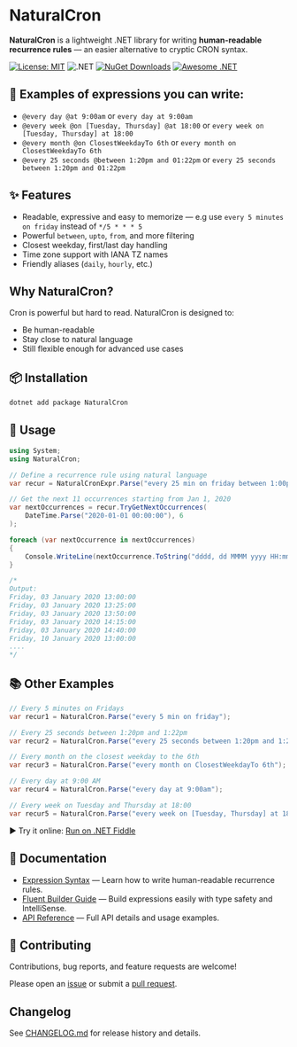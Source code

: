 # NaturalCron
**NaturalCron** is a lightweight .NET library for writing **human-readable recurrence rules** — an easier alternative to cryptic CRON syntax.

[![License: MIT](https://img.shields.io/badge/License-MIT-yellow.svg)](LICENSE)
![.NET](https://github.com/hugoj0s3/NaturalCron/actions/workflows/dotnet.yml/badge.svg)
[![NuGet Downloads](https://img.shields.io/nuget/dt/NaturalCron.svg?style=flat&logo=nuget)](https://www.nuget.org/packages/NaturalCron)
[![Awesome .NET](https://awesome.re/badge.svg)](https://github.com/quozd/awesome-dotnet)

## 🔁 Examples of expressions you can write:
- `@every day @at 9:00am` or `every day at 9:00am`
- `@every week @on [Tuesday, Thursday] @at 18:00` or `every week on [Tuesday, Thursday] at 18:00`
- `@every month @on ClosestWeekdayTo 6th` or `every month on ClosestWeekdayTo 6th`
- `@every 25 seconds @between 1:20pm and 01:22pm` or `every 25 seconds between 1:20pm and 01:22pm`


## ✨ Features
- Readable, expressive and easy to memorize — e.g use `every 5 minutes on friday` instead of `*/5 * * * 5`
- Powerful `between`, `upto`, `from`, and more filtering
- Closest weekday, first/last day handling
- Time zone support with IANA TZ names
- Friendly aliases (`daily`, `hourly`, etc.)


## Why NaturalCron?
Cron is powerful but hard to read. NaturalCron is designed to:
- Be human-readable
- Stay close to natural language
- Still flexible enough for advanced use cases


## 📦 Installation
```bash
dotnet add package NaturalCron
```


## 🚀 Usage
```csharp
using System;
using NaturalCron;

// Define a recurrence rule using natural language
var recur = NaturalCronExpr.Parse("every 25 min on friday between 1:00pm and 03:00pm");

// Get the next 11 occurrences starting from Jan 1, 2020
var nextOccurrences = recur.TryGetNextOccurrences(
    DateTime.Parse("2020-01-01 00:00:00"), 6
);

foreach (var nextOccurrence in nextOccurrences)
{
    Console.WriteLine(nextOccurrence.ToString("dddd, dd MMMM yyyy HH:mm:ss"));
}

/*
Output:
Friday, 03 January 2020 13:00:00
Friday, 03 January 2020 13:25:00
Friday, 03 January 2020 13:50:00
Friday, 03 January 2020 14:15:00
Friday, 03 January 2020 14:40:00
Friday, 10 January 2020 13:00:00
....
*/
```


## 📚 Other Examples
```csharp
// Every 5 minutes on Fridays
var recur1 = NaturalCron.Parse("every 5 min on friday");

// Every 25 seconds between 1:20pm and 1:22pm
var recur2 = NaturalCron.Parse("every 25 seconds between 1:20pm and 1:22pm");

// Every month on the closest weekday to the 6th
var recur3 = NaturalCron.Parse("every month on ClosestWeekdayTo 6th");

// Every day at 9:00 AM
var recur4 = NaturalCron.Parse("every day at 9:00am");

// Every week on Tuesday and Thursday at 18:00
var recur5 = NaturalCron.Parse("every week on [Tuesday, Thursday] at 18:00");
```


▶ Try it online: [Run on .NET Fiddle](https://dotnetfiddle.net/cJkXpr)


## 📖 Documentation
- [Expression Syntax](docs/expression-syntax.md) — Learn how to write human-readable recurrence rules.
- [Fluent Builder Guide](docs/builder.md) — Build expressions easily with type safety and IntelliSense.
- [API Reference](docs/api-reference.md) — Full API details and usage examples.


## 🤝 Contributing
Contributions, bug reports, and feature requests are welcome!

Please open an [issue](../../issues) or submit a [pull request](../../pulls).

## Changelog
See [CHANGELOG.md](./CHANGELOG.md) for release history and details.
